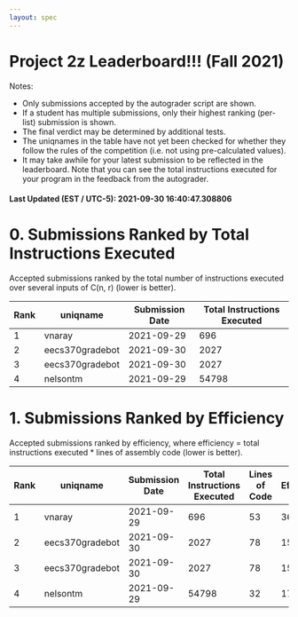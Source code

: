 ```yaml
---
layout: spec
---
```


Project 2z Leaderboard!!! (Fall 2021)
==============================
Notes:
- Only submissions accepted by the autograder script are shown.
- If a student has multiple submissions, only their highest ranking (per-list) submission is shown.
- The final verdict may be determined by additional tests.
- The uniqnames in the table have not yet been checked for whether they follow the rules of the competition (i.e. not using pre-calculated values).
- It may take awhile for your latest submission to be reflected in the leaderboard. Note that you can see the total instructions executed for your program in the feedback from the autograder.


#### Last Updated (EST / UTC-5): 2021-09-30 16:40:47.308806

# 0. Submissions Ranked by Total Instructions Executed
Accepted submissions ranked by the total number of instructions executed over several inputs of C(n, r) (lower is better).

| Rank  | uniqname | Submission Date | Total Instructions Executed |
|---|---|---|---|
| 1 | vnaray | 2021-09-29 | 696 |
| 2 | eecs370gradebot | 2021-09-30 | 2027 |
| 3 | eecs370gradebot | 2021-09-30 | 2027 |
| 4 | nelsontm | 2021-09-29 | 54798 |


# 1. Submissions Ranked by Efficiency
Accepted submissions ranked by efficiency, where efficiency = total instructions executed * lines of assembly code (lower is better).

| Rank  | uniqname | Submission Date | Total Instructions Executed |Lines of Code | Efficiency |
|---|---|---|---|---|---|
| 1 | vnaray | 2021-09-29 | 696 | 53 | 36888 |
| 2 | eecs370gradebot | 2021-09-30 | 2027 | 78 | 158106 |
| 3 | eecs370gradebot | 2021-09-30 | 2027 | 78 | 158106 |
| 4 | nelsontm | 2021-09-29 | 54798 | 32 | 1753536 |

